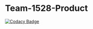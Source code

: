 # Team-1528-Product

[![Codacy Badge](https://api.codacy.com/project/badge/Grade/8f58be0911a047e996999e28cf221061)](https://app.codacy.com/gh/BuildForSDGCohort2/Team-1528-Product?utm_source=github.com&utm_medium=referral&utm_content=BuildForSDGCohort2/Team-1528-Product&utm_campaign=Badge_Grade_Settings)
